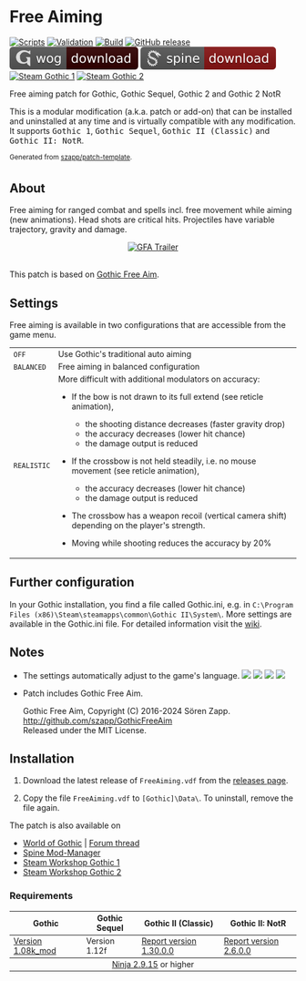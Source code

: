 # Free Aiming

[![Scripts](https://github.com/szapp/FreeAiming/actions/workflows/scripts.yml/badge.svg)](https://github.com/szapp/FreeAiming/actions/workflows/scripts.yml)
[![Validation](https://github.com/szapp/FreeAiming/actions/workflows/validation.yml/badge.svg)](https://github.com/szapp/FreeAiming/actions/workflows/validation.yml)
[![Build](https://github.com/szapp/FreeAiming/actions/workflows/build.yml/badge.svg)](https://github.com/szapp/FreeAiming/actions/workflows/build.yml)
[![GitHub release](https://img.shields.io/github/v/release/szapp/FreeAiming.svg)](https://github.com/szapp/FreeAiming/releases/latest)  
[![World of Gothic](https://raw.githubusercontent.com/szapp/patch-template/main/.github/actions/initialization/badges/wog.svg)](https://www.worldofgothic.de/dl/download_613.htm)
[![Spine](https://raw.githubusercontent.com/szapp/patch-template/main/.github/actions/initialization/badges/spine.svg)](https://clockwork-origins.com/spine)
[![Steam Gothic 1](https://img.shields.io/badge/steam-Gothic%201-2a3f5a?logo=steam&labelColor=1b2838)](https://steamcommunity.com/sharedfiles/filedetails/?id=2786959658)
[![Steam Gothic 2](https://img.shields.io/badge/steam-Gothic%202-2a3f5a?logo=steam&labelColor=1b2838)](https://steamcommunity.com/sharedfiles/filedetails/?id=2786958841)

Free aiming patch for Gothic, Gothic Sequel, Gothic 2 and Gothic 2 NotR

This is a modular modification (a.k.a. patch or add-on) that can be installed and uninstalled at any time and is virtually compatible with any modification.
It supports <kbd>Gothic 1</kbd>, <kbd>Gothic Sequel</kbd>, <kbd>Gothic II (Classic)</kbd> and <kbd>Gothic II: NotR</kbd>.

<sup>Generated from [szapp/patch-template](https://github.com/szapp/patch-template).</sup>

## About

Free aiming for ranged combat and spells incl. free movement while aiming (new animations).
Head shots are critical hits.
Projectiles have variable trajectory, gravity and damage.

<div align="center">
  <a href="https://www.youtube.com/watch?v=9CrFlxo21Qw"><img src="https://github.com/szapp/FreeAiming/assets/20203034/ede80ca5-845f-4ea1-92d2-e2b401467b49" alt="GFA Trailer" /></a>
</div><br />

This patch is based on [Gothic Free Aim](https://github.com/szapp/GothicFreeAim/wiki#wiki-content).

## Settings

Free aiming is available in two configurations that are accessible from the game menu.

<table><tbody>
<tr>
  <td><code>OFF</code></td>
  <td>Use Gothic's traditional auto aiming</td>
</tr><tr>
  <td><code>BALANCED</code></td>
  <td>Free aiming in balanced configuration</td>
</tr><tr>
  <td><code>REALISTIC</code></td>
  <td>More difficult with additional modulators on accuracy:

- If the bow is not drawn to its full extend (see reticle animation),
   - the shooting distance decreases (faster gravity drop)
   - the accuracy decreases (lower hit chance)
   - the damage output is reduced
- If the crossbow is not held steadily, i.e. no mouse movement (see reticle animation),
   - the accuracy decreases (lower hit chance)
   - the damage output is reduced
- The crossbow has a weapon recoil (vertical camera shift) depending on the player's strength.
- Moving while shooting reduces the accuracy by 20%

  </td>
</tr>
</tbody></table>

## Further configuration

In your Gothic installation, you find a file called Gothic.ini, e.g. in `C:\Program Files (x86)\Steam\steamapps\common\Gothic II\System\`.
More settings are available in the Gothic.ini file.
For detailed information visit the [wiki](https://github.com/szapp/GothicFreeAim/wiki/Settings-for-Players).

## Notes

- The settings automatically adjust to the game's language.
[![](https://raw.githubusercontent.com/wiki/szapp/GothicFreeAim/media/flagDE.png)](#)
[![](https://raw.githubusercontent.com/wiki/szapp/GothicFreeAim/media/flagEN.png)](#)
[![](https://raw.githubusercontent.com/wiki/szapp/GothicFreeAim/media/flagPL.png)](#)
[![](https://raw.githubusercontent.com/wiki/szapp/GothicFreeAim/media/flagRU.png)](#)

- Patch includes Gothic Free Aim.

    Gothic Free Aim, Copyright (C)  2016-2024 Sören Zapp.  
    http://github.com/szapp/GothicFreeAim  
    Released under the MIT License.

## Installation

1. Download the latest release of `FreeAiming.vdf` from the [releases page](https://github.com/szapp/FreeAiming/releases/latest).

2. Copy the file `FreeAiming.vdf` to `[Gothic]\Data\`. To uninstall, remove the file again.

The patch is also available on
- [World of Gothic](https://www.worldofgothic.de/dl/download_613.htm) | [Forum thread](https://forum.worldofplayers.de/forum/threads/1515287)
- [Spine Mod-Manager](https://clockwork-origins.com/spine/)
- [Steam Workshop Gothic 1](https://steamcommunity.com/sharedfiles/filedetails/?id=2786959658)
- [Steam Workshop Gothic 2](https://steamcommunity.com/sharedfiles/filedetails/?id=2786958841)

### Requirements

<table><thead><tr><th>Gothic</th><th>Gothic Sequel</th><th>Gothic II (Classic)</th><th>Gothic II: NotR</th></tr></thead>
<tbody><tr><td><a href="https://www.worldofgothic.de/dl/download_34.htm">Version 1.08k_mod</a></td><td>Version 1.12f</td><td><a href="https://www.worldofgothic.de/dl/download_278.htm">Report version 1.30.0.0</a></td><td><a href="https://www.worldofgothic.de/dl/download_278.htm">Report version 2.6.0.0</a></td></tr></tbody>
<tbody><tr><td colspan="4" align="center"><a href="https://github.com/szapp/Ninja">Ninja 2.9.15</a> or higher</td></tr></tbody></table>

<!--

If you are interested in writing your own patch, please do not copy this patch!
Instead refer to the PATCH TEMPLATE to build a foundation that is customized to your needs!
The patch template can found at https://github.com/szapp/patch-template.

-->
